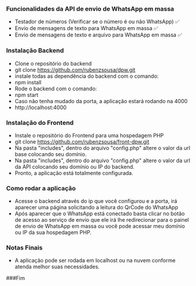 ### Funcionalidades da API de envio de WhatsApp em massa
 - Testador de números (Verificar se o número é ou não WhatsApp) ✅
 - Envio de mensagens de texto para WhatsApp em massa ✅
 - Envio de mensagens de texto e arquivo para WhatsApp em massa ✅

### Instalação Backend
- Clone o repositório do backend
 - git clone https://github.com/rubenzsousa/dpw.git
- instale todas as dependência do backend com o comando:
 - npm install
- Rode o backend com o comando:
 - npm start
- Caso não tenha mudado da porta, a aplicação estará rodando na 4000
 - http://localhost:4000

### Instalação do Frontend
- Instale o repositório do Frontend para uma hospedagem PHP
 - git clone https://github.com/rubenzsousa/front-dpw.git
- Na pasta "includes", dentro do arquivo "config.php" altere o valor da url base colocando seu domínio.
- Na pasta "includes", dentro do arquivo "config.php" altere o valor da url da API colocando seu domínio ou IP do backend.
- Pronto, a aplicação está totalmente configurada.

### Como rodar a aplicação
- Acesse o backend através do ip que você configurou e a porta, irá aparecer uma página solicitando a leitura do QrCode do WhatsApp
- Após aparecer que o WhatsApp está conectado basta clicar no botão de acesso ao serviço de envio que ele irá lhe redirecionar para o painel de envio de WhatsApp em massa ou você pode acessar meu domínio ou IP da sua hospedagem PHP.

### Notas Finais
- A aplicação pode ser rodada em localhost ou na nuvem conforme atenda melhor suas necessidades.

###Fim